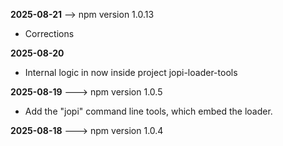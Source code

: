 **2025-08-21**                                  --> npm version 1.0.13
* Corrections

**2025-08-20**
* Internal logic in now inside project jopi-loader-tools

**2025-08-19**           ---> npm version 1.0.5
* Add the "jopi" command line tools, which embed the loader.

**2025-08-18**           ---> npm version 1.0.4